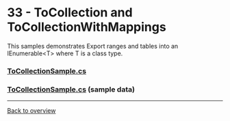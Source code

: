 ﻿# 33 - ToCollection and ToCollectionWithMappings
This samples demonstrates Export ranges and tables into an IEnumerable&lt;T&gt; where T is a class type. 
### [ToCollectionSample.cs](ToCollectionSample.cs)
### [ToCollectionSample.cs](ToCollectionClasses.cs) (sample data)
---
[Back to overview](/Readme.md)
